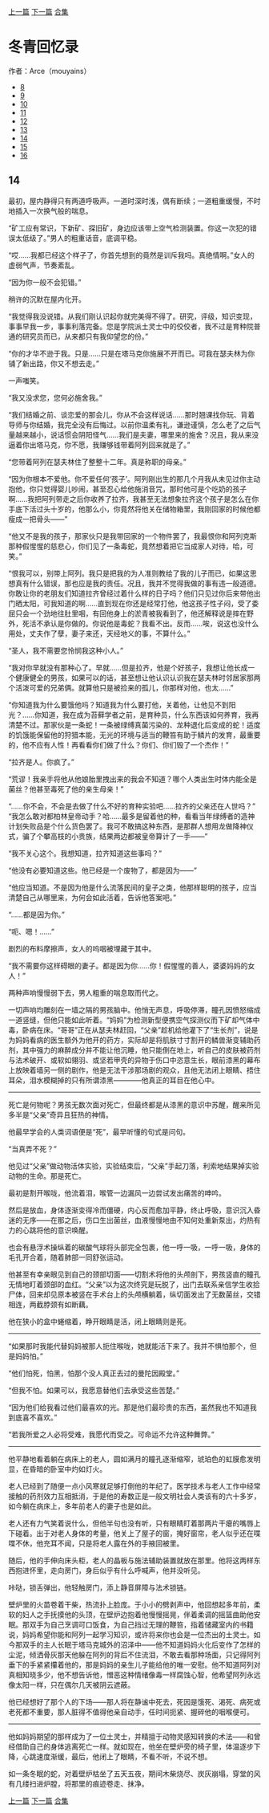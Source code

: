 [上一篇](./冬青回忆录13.md)  [下一篇](./冬青回忆录15.md)  [合集](../同人目录.md)


# 冬青回忆录

作者：Arce（mouyains）

* [8](./冬青回忆录08.md)
* [9](./冬青回忆录09.md)
* [10](./冬青回忆录10.md)
* [11](./冬青回忆录11.md)
* [12](./冬青回忆录12.md)
* [13](./冬青回忆录13.md)
* [14](./冬青回忆录14.md)
* [15](./冬青回忆录15.md)
* [16](./冬青回忆录16.md)

## 14
最初，屋内静得只有两道呼吸声。一道时深时浅，偶有断续；一道粗重缓慢，不时地插入一次换气般的喘息。

“矿工应有常识，下新矿、探旧矿，身边应该带上空气检测装置。你这一次犯的错误太低级了。”男人的粗重话音，底调平稳。

“哎……我都已经这个样子了，你首先想到的竟然是训斥我吗。真绝情啊。”女人的虚弱气声，节奏紊乱。

“因为你一般不会犯错。”

稍许的沉默在屋内化开。

“我觉得我没说错。从我们刚认识起你就完美得不得了。研究，评级，知识变现，事事早我一步，事事利落完备。您是学院派土灵士中的佼佼者，我不过是育种院普通的研究员而已，从来都只有我仰望您的份。”

“你的才华不逊于我。只是……只是在塔马克你施展不开而已。可我在瑟夫林为你铺了新出路，你又不想去走。”

一声嗤笑。

“我又没求您，您何必施舍我。”

“我们结婚之前、谈恋爱的那会儿，你从不会这样说话……那时翘课找你玩、背着导师与你结婚，我完全没有后悔过。以前你温柔有礼，谦逊谨慎，怎么老了之后气量越来越小，说话惯会阴阳怪气……我们是夫妻，哪里来的施舍？况且，我从来没逼着你出塔马克，你不愿，我赚够钱带着阿列回来就是了。”

“您带着阿列在瑟夫林住了整整十二年。真是称职的母亲。”

“因为你根本不爱他。你不爱任何‘孩子’。阿列刚出生的那几个月我从未见过你主动抱他，你只觉得婴儿吵闹，甚至忍心给他施消音咒，那时他可是个吃奶的孩子啊……我把阿列带走之后你收养了拉齐，我甚至无法想象拉齐这个孩子是怎么在你手底下活过头十岁的，他那么小，你竟然将他关在储物箱里，我刚回家的时候他都瘦成一把骨头——”

“他又不是我的孩子，那家伙只是我带回家的一个物件罢了，我最恨你和阿列克斯那种假惺惺的慈悲心，你们见了一条毒蛇，竟然想着把它当成家人对待，哈，可笑。”

“恨我可以，别带上阿列。我只是把我的为人准则教给了我的儿子而已，如果这思想真有什么错误，那也应是我的责任。况且，我并不觉得我做的事有违一般道德。你敢让你的老朋友们知道拉齐曾经过着什么样的日子吗？他们只见过你后来带他出门晒太阳，可我知道的啊……直到现在你还是经常打他，他这孩子性子闷，受了委屈只会一个劲地往肚里咽，有回他身上的淤青被我看到了，他还解释说是摔在野外，死活不承认是你做的。你说他是毒蛇？我看不出。反而……唉，说这也没什么用处，丈夫作了孽，妻子来还，天经地义的事，不算什么。”

“圣人，我不需要您怜悯我这种小人。”

“我对你早就没有那种心了。早就……但是拉齐，他是个好孩子，我想让他长成一个健康健全的男孩，如果可以的话，甚至想让他认识认识我在瑟夫林时邻居家那两个活泼可爱的兄弟俩。就算他只是被捡来的孤儿，你那样对他，也太……”

“你知道我为什么要饿他吗？知道我为什么要打他，关着他，让他见不到阳光？……你知道，我在成为苔藓学者之前，是育种员，什么东西该如何养育，我再清楚不过。那家伙是一条蛇！一条被绿缚真菌污染的、龙种退化后变成的蛇！适度的饥饿能保留他的狩猎本能，无光的环境与适当的鞭笞有助于鳞片的发育，最重要的，他不应有人性！再看看你们做了什么？你们、你们毁了一个杰作！”

“拉齐是人。你疯了。”

“荒谬！我亲手将他从他娘胎里拽出来的我会不知道？哪个人类出生时体内能全是菌丝？他甚至毒死了他的亲生母亲！”

“……你不会，不会是去做了什么不好的育种实验吧……拉齐的父亲还在人世吗？”
“我怎么敢对都柏林皇帝动手？哈……最多是留着他的种，看看当年绿缚者的造神计划失败品是个什么货色罢了。我可不敢搞这种东西，是那群人想用龙做降神仪式，骗了个攀高枝的小贵族，结果两边都被皇帝算计了一手——”

“我不关心这个。我想知道，拉齐知道这些事吗？”

“他没有必要知道这些。他已经是一个废物了，都是因为——”

“他应当知道。不是因为他是什么流落民间的皇子之类，他那样聪明的孩子，应当清楚自己从哪里来，为何会如此活着，告诉他答案吧。”

“……都是因为你。”

“呃、嗯！……”

剧烈的布料摩擦声，女人的呜咽被埋藏于其中。

“我不需要你这样碍眼的妻子。都是因为你……你！假惺惺的善人，婆婆妈妈的女人！”

两种声响慢慢弱下去，男人粗重的喘息取而代之。

一切声响均雕刻在一墙之隔的男孩脑中。他悄无声息，呼吸停滞，瞳孔因愤怒缩成一道竖缝，但他只能如此听着。“妈妈”为检测新型便携空气探测仪而下矿却气体中毒，卧病在床。“哥哥”正在从瑟夫林赶回，“父亲”趁机给他灌下了“生长剂”，说是为妈妈看病的医生额外为他开的药方，实际却是将肌肤寸寸割开的鳞兽渐变辅助药剂，其中强力的麻醉成分并不能让他沉睡，他只能倒在地上，听自己的皮肤被药剂与法术破开、或软如翎羽、或坚若甲壳的异物于伤口中恣意生长，眼前漆黑的幕布上放映着墙另一侧的剧作，他是无法干涉那场剧的观众，且他无法闭上眼睛、捂住耳朵，泪水模糊掉的只有所谓漆黑————他真正的耳目在他心中。

--------

死亡是何物呢？男孩无数次面对死亡，但最终都是从漆黑的意识中苏醒，醒来所见多半是“父亲”奇异且狂热的神情。

他最早学会的人类词语便是“死”，最早听懂的句式是问句。

“当真弄不死？”

他见过“父亲”做动物活体实验，实验结束后，“父亲”手起刀落，利索地结果掉实验动物的生命。那是死亡。

最初是割开喉咙，他流着泪，喉管一边漏风一边尝试发出痛苦的呻吟。

然后是放血，身体逐渐变得冷而僵硬，内心反而愈加平静，终止呼吸，意识沉入昏迷的无序——在那之后，伤口生出菌丝，血液慢慢地由不知何处重新泵出，灼热有力的心跳将他的意识唤醒。

也会有悬浮术操纵着的碳酸气球将头部完全包裹，他一呼一吸，一呼一吸，身体的毛孔开合着，随着肺部一同舒张运动。

他甚至有幸亲眼见到自己的颈部切面——切割术将他的头颅剖下，男孩竖直的瞳孔无情地盯着颈部的血红。“父亲”以为这次终究是玩脱了，出门去联系亲信学生收拾尸体，回来却见原本被竖在手术台上的头颅横躺着，纵切面发出了无数菌丝，交错相连，两截脖颈有如断藕。

他在狭小的盒中蜷缩着，睁开眼睛是活，闭上眼睛则是死。

--------

“如果那时我能代替妈妈被那人扼住喉咙，她就能活下来了。我并不惧怕那个，但是妈妈怕。”

“他们怕死，怕黑，怕那个没人真正去过的曼陀因殿堂。”

“但我不怕。如果可以，我愿意替他们去承受这些苦楚。”

“因为他们给我看过他们最喜欢的光。那是他们最珍贵的东西，虽然我也不知道我到底喜不喜欢。”

“若我所爱之人必将受难，我愿代而受之。可命运不允许这种舞弊。”

-------

他平静地看着躺在病床上的老人，圆如满月的瞳孔逐渐缩窄，琥珀色的虹膜愈发明显，在昏暗的卧室中灼如灯火。

老人已经到了随便一点小风寒就足够打倒他的年纪了。医学技术与老人工作中经常接触的药剂效力互相抵消，于是他的寿数正是一般文明社会人类该有的六十多岁，如今躺在病床上，多年前老人的妻子也是如此。

老人还有力气笑着说什么，但他半句也没有听，只有眼睛盯着那两片干瘪的嘴唇上下碰着。出于对老人身体的考量，他关上了屋子的窗，掩好窗帘，老人似乎还在喋喋不休，他充耳不闻，只是将老人露在外的手掖回被里。

随后，他的手伸向床头柜，老人的晶板与施法辅助装置就放在那里。他将这两样东西抱进怀里，走向房门，身后似乎有什么呼喊声，他并没听见。

咔哒，锁舌弹出，他轻触房门，添上静音屏障与法术锁链。

壁炉里的火苗卷着干柴，热流扑上脸庞。于小小的劈剥声中，他回想起多年前，柔软的妇人之手抚摸他的头顶，在壁炉边抱着他慢慢摇晃，伴着柔调的摇篮曲助他安眠。那双手为自己烹调可口饭食，为自己挡过无理的鞭笞，指着储藏室内的书籍说，妈妈希望你能和阿列一起学习知识，或许将来你也会是一位杰出的土灵士。如今那双手的主人长眠于塔马克城外的沼泽中——他不知道妈妈火化后变作了怎样的尘泥，倾洒骨灰那天他躲在阿列的背后不住流泪，不敢去看那种场面，只记得阿列垂下的手紧紧攥着他的，那是妈妈的亲生儿子能给他的唯一安慰。他不知道阿列对真相知晓多少，他不想告诉他，憎恶这种情绪像毒一样腐蚀心智，他希望阿列永远像太阳一样，只在偶尔几天被阴云遮蔽。

他已经想好了那个人的下场——那人将在静谧中死去，死因是饿死、渴死、病死或老死都不重要，那人脏得不值得他亲自动手，任时间扼紧、握碎他的咽喉便可。

---------

他如妈妈期望的那样成为了一位土灵士，并精擅于动物灵感知转换的术法——和曾经借助自己的身体逃离死亡一样。就如现在，他坐在壁炉旁的椅子里，体温逐步下降，心跳速度渐缓，最后，他闭上了眼睛，不看不听，不说不想。

如一条冬眠的蛇，对着壁炉枯坐了五天五夜，期间木柴烧尽、炭灰崩塌，穿堂的风有几缕扫进炉膛，将那里的痕迹卷走、抹净。

[上一篇](./冬青回忆录13.md)  [下一篇](./冬青回忆录15.md)  [合集](../同人目录.md)
